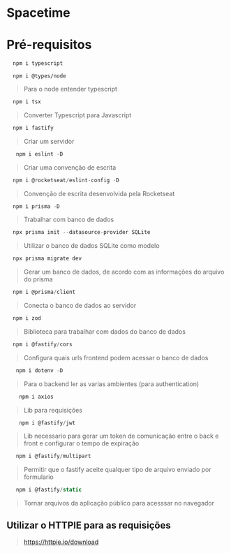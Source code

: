 # Spacetime

# Pré-requisitos

``` javascript 
  npm i typescript 
```

``` javascipt 
  npm i @types/node
```
> Para o node entender typescript

```javascript 
  npm i tsx
```
> Converter Typescript para Javascript

```javascript 
  npm i fastify
```
> Criar um servidor

```javascript 
   npm i eslint -D
```
> Criar uma convenção de escrita

 ```javascript 
   npm i @rocketseat/eslint-config -D
```
> Convenção de escrita desenvolvida pela Rocketseat


 ```javascript 
   npm i prisma -D
 ```
> Trabalhar com banco de dados

 ```javascript 
   npx prisma init --datasource-provider SQLite
 ```
 > Utilizar o banco de dados SQLite como modelo

 ```javascript 
   npx prisma migrate dev
 ```
 > Gerar um banco de dados, de acordo com as informações do arquivo do prisma

 ```javascript 
   npm i @prisma/client
 ```
 
 > Conecta o banco de dados ao servidor

```javascript
  npm i zod
```

> Biblioteca para trabalhar com dados do banco de dados

```javascript
  npm i @fastify/cors
```
> Configura quais urls frontend podem acessar o banco de dados

```javascript
   npm i dotenv -D
```

> Para o backend ler as varias ambientes (para authentication)

```javascript
    npm i axios
```

> Lib para requisições


```javascript
    npm i @fastify/jwt
```

> Lib necessario para gerar um token de comunicação entre o back e front e configurar o tempo de expiração

```javascript
   npm i @fastify/multipart 
```

> Permitir que o fastify aceite qualquer tipo de arquivo enviado por formulario

```javascript
   npm i @fastify/static
```

> Tornar arquivos da aplicação público para acesssar no navegador

## Utilizar o HTTPIE para as requisições
> https://httpie.io/download